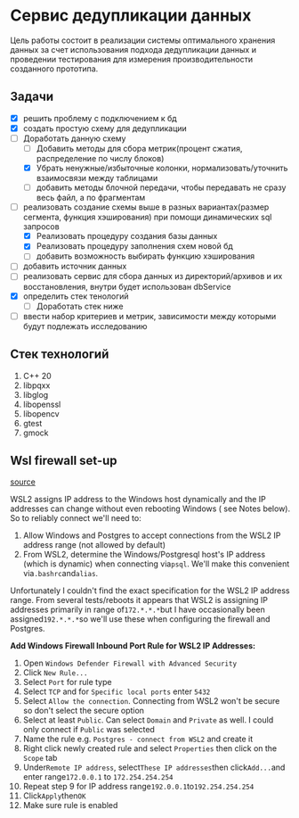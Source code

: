 # Сервис дедупликации данных

Цель работы состоит в реализации системы оптимального хранения
данных за счет использования подхода дедупликации данных и проведении
тестирования для измерения производительности созданного прототипа.

## Задачи

- [x] решить проблему с подключением к бд
- [x] создать простую схему для дедупликации
- [ ] Доработать данную схему
  - [ ] Добавить методы для сбора метрик(процент сжатия, распределение по числу блоков)
  - [x] Убрать ненужные/избыточные колонки, нормализовать/уточнить взаимосвязи между таблицами
  - [ ] добавить методы блочной передачи, чтобы передавать не сразу весь файл, а по фрагментам
- [ ] реализовать создание схемы выше в разных вариантах(размер сегмента, функция хэширования) при помощи динамических sql запросов
  - [x] Реализовать процедуру создания базы данных
  - [x] Реализовать процедуру заполнения схем новой бд
  - [ ] добавить возможность выбирать функцию хэширования
- [ ] добавить источник данных
- [ ] реализовать сервис для сбора данных из директорий/архивов и их восстановления, внутри будет использован dbService
- [x] определить стек тенологий
  - [ ] Доработать стек ниже
- [ ] ввести набор критериев и метрик, зависимости между которыми будут подлежать исследованию
## Стек технологий
1. C++ 20
2. libpqxx
3. libglog
4. libopenssl
5. libopencv
6. gtest
7. gmock
## Wsl firewall set-up

[source](https://stackoverflow.com/questions/56824788/how-to-connect-to-windows-postgres-database-from-wsl)

WSL2 assigns IP address to the Windows host dynamically and the IP addresses can change without even rebooting Windows (
see Notes below). So to reliably connect we'll need to:

1. Allow Windows and Postgres to accept connections from the WSL2 IP address range (not allowed by default)
2. From WSL2, determine the Windows/Postgresql host's IP address (which is dynamic) when connecting via`psql`. We'll
   make this convenient via`.bashrc`and`alias`.

Unfortunately I couldn't find the exact specification for the WSL2 IP address range. From several tests/reboots it
appears that WSL2 is assigning IP addresses primarily in range of`172.*.*.*`but I have occasionally been
assigned`192.*.*.*`so we'll use these when configuring the firewall and Postgres.

**Add Windows Firewall Inbound Port Rule for WSL2 IP Addresses:**

1. Open `Windows Defender Firewall with Advanced Security`
2. Click `New Rule...`
3. Select `Port` for rule type
4. Select `TCP` and for `Specific local ports` enter `5432`
5. Select `Allow the connection`. Connecting from WSL2 won't be secure so don't select the secure option
6. Select at least `Public`. Can select `Domain` and `Private` as well. I could only connect if `Public` was selected
7. Name the rule e.g. `Postgres - connect from WSL2` and create it
8. Right click newly created rule and select `Properties` then click on the `Scope` tab
9. Under`Remote IP address`, select`These IP addresses`then click`Add...`and enter range`172.0.0.1` to `172.254.254.254`
10. Repeat step 9 for IP address range`192.0.0.1`to`192.254.254.254`
11. Click`Apply`then`OK`
12. Make sure rule is enabled
